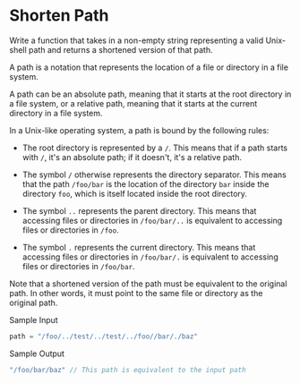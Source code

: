 # Shorten Path

Write a function that takes in a non-empty string representing a valid Unix-shell path and returns a shortened version of that path.

A path is a notation that represents the location of a file or directory in a file system.

A path can be an absolute path, meaning that it starts at the root directory in a file system, or a relative path, meaning that it starts at the current directory in a file system.

In a Unix-like operating system, a path is bound by the following rules:

- The root directory is represented by a `/`. This means that if a path starts with `/`, it's an absolute path; if it doesn't, it's a relative path.

- The symbol `/` otherwise represents the directory separator. This means that the path `/foo/bar` is the location of the directory `bar` inside the directory `foo`, which is itself located inside the root directory.

- The symbol `..` represents the parent directory. This means that accessing files or directories in `/foo/bar/..` is equivalent to accessing files or directories in `/foo`.

- The symbol `.` represents the current directory. This means that accessing files or directories in `/foo/bar/.` is equivalent to accessing files or directories in `/foo/bar`.

Note that a shortened version of the path must be equivalent to the original path. In other words, it must point to the same file or directory as the original path.

Sample Input

```go
path = "/foo/../test/../test/../foo//bar/./baz"
```

Sample Output

```go
"/foo/bar/baz" // This path is equivalent to the input path
```
